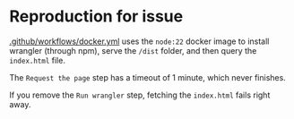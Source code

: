 # Reproduction for issue

[.github/workflows/docker.yml](https://github.com/hamstercat/wrangler-docker-reproduction/blob/main/.github/workflows/docker.yml) uses the `node:22` docker image to install wrangler (through npm), serve the `/dist` folder, and then query the `index.html` file.

The `Request the page` step has a timeout of 1 minute, which never finishes.

If you remove the `Run wrangler` step, fetching the `index.html` fails right away.

